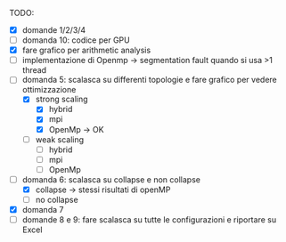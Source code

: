 TODO:

- [x] domande 1/2/3/4
- [ ] domanda 10: codice per GPU
- [x] fare grafico per arithmetic analysis
- [ ] implementazione di Openmp -> segmentation fault quando si usa >1 thread
- [ ] domanda 5: scalasca su differenti topologie e fare grafico per vedere ottimizzazione
    - [x] strong scaling
        - [x] hybrid
        - [x] mpi
        - [x] OpenMp -> OK
    - [ ] weak scaling
        - [ ] hybrid
        - [ ] mpi
        - [ ] OpenMp
- [ ] domanda 6: scalasca su collapse e non collapse
    - [x] collapse -> stessi risultati di openMP
    - [ ] no collapse
- [x] domanda 7
- [ ] domande 8 e 9: fare scalasca su tutte le configurazioni e riportare su Excel
